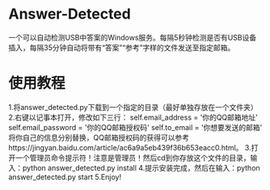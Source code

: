 # Answer-Detected
一个可以自动检测USB中答案的Windows服务。每隔5秒钟检测是否有USB设备插入，每隔35分钟自动将带有“答案”“参考”字样的文件发送至指定邮箱。
# 使用教程
1.将answer_detected.py下载到一个指定的目录（最好单独存放在一个文件夹）
2.右键以记事本打开，修改如下三行：
        self.email_address = '你的QQ邮箱地址'
        self.email_password = '你的QQ邮箱授权码'
        self.to_email = '你想要发送的邮箱'
将你自己的信息分别替换，QQ邮箱授权码的获得可以参考https://jingyan.baidu.com/article/ac6a9a5eb439f36b653eacc0.html。
3.打开一个管理员命令提示符！注意是管理员！然后cd到你存放这个文件的目录，输入：python answer_detected.py install
4.提示安装完成，然后在输入：python answer_detected.py start
5.Enjoy!
